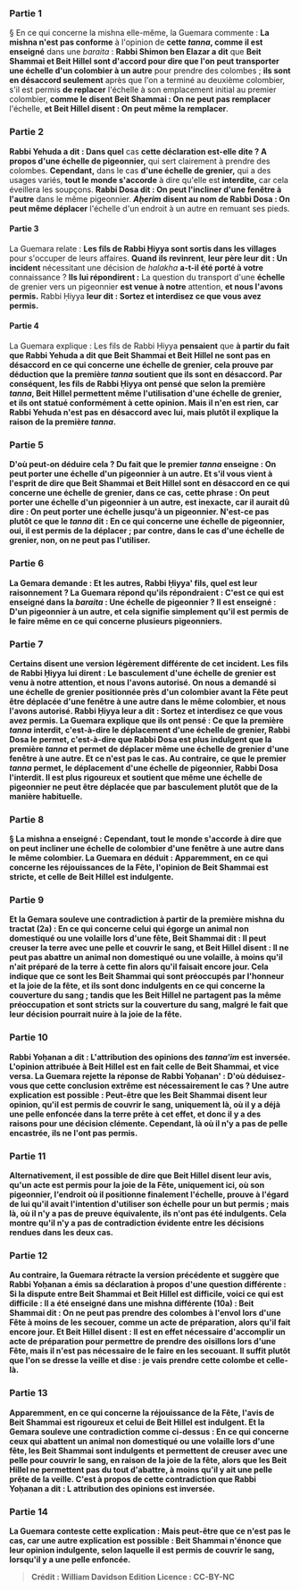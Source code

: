 
### Partie 1
§ En ce qui concerne la mishna elle-même, la Guemara commente : <b>La mishna n'est pas conforme</b> à l'opinion de <b>cette <i>tanna</i>, comme il est enseigné</b> dans une <i>baraita</i> : <b>Rabbi Shimon ben Elazar a dit</b> que <b>Beit Shammai et Beit Hillel sont d'accord pour dire que l'on peut transporter une échelle d'un colombier à un autre</b> pour prendre des colombes ; <b>ils sont en désaccord seulement</b> après que l'on a terminé au deuxième colombier, s'il est permis <b>de replacer</b> l'échelle à son emplacement initial au premier colombier, <b>comme le disent Beit Shammai : On ne peut pas remplacer</b> l'échelle, <b>et Beit Hillel disent : On peut même la remplacer</b>.

### Partie 2
<b>Rabbi Yehuda a dit : Dans quel</b> cas <b>cette déclaration est-elle dite ? A propos d'une échelle de pigeonnier,</b> qui sert clairement à prendre des colombes. <b>Cependant,</b> dans le cas <b>d'une échelle de grenier,</b> qui a des usages variés, <b>tout le monde s'accorde</b> à dire qu'elle est <b>interdite,</b> car cela éveillera les soupçons. <b>Rabbi Dosa dit : On peut l'incliner d'une fenêtre à l'autre</b> dans le même pigeonnier. <b><i>Aḥerim</i> disent au nom de Rabbi Dosa : On peut même déplacer</b> l'échelle d'un endroit à un autre en remuant ses pieds.

#### Partie 3
La Guemara relate : <b>Les fils de Rabbi Ḥiyya sont sortis dans les villages</b> pour s'occuper de leurs affaires. <b>Quand ils revinrent</b>, <b>leur père leur dit : Un incident</b> nécessitant une décision de <i>halakha</i> <b>a-t-il été porté à votre</b> connaissance ? <b>Ils lui répondirent :</b> La question du transport d'une <b>échelle</b> de grenier vers un pigeonnier <b>est venue à notre</b> attention, <b>et nous l'avons permis.</b> Rabbi Ḥiyya <b>leur dit : Sortez et interdisez ce que vous avez permis.</b>

#### Partie 4
La Guemara explique : Les fils de Rabbi Ḥiyya <b>pensaient</b> que <b>à partir du fait <b>que Rabbi Yehuda a dit</b> que Beit Shammai et Beit Hillel <b>ne sont pas en désaccord en ce qui concerne une échelle de grenier,</b> cela prouve <b>par déduction que</b> la <b>première <i>tanna</i> soutient</b> que <b>ils</b> sont <b>en désaccord. </b> Par conséquent, les fils de Rabbi Ḥiyya ont pensé que selon la première <i>tanna</i>, Beit Hillel permettent même l'utilisation d'une échelle de grenier, et ils ont statué conformément à cette opinion. <b>Mais il n'en est rien,</b> car <b>Rabbi Yehuda</b> n'est pas en désaccord avec lui, mais plutôt <b>il explique</b> la <b>raison de la première <i>tanna</i>.</b>

### Partie 5
<b>D'où</b> peut-on déduire cela ? <b>Du</b> fait <b>que</b> le premier <i>tanna</i> <b>enseigne : On peut porter une échelle d'un pigeonnier à un autre. Et s'il vous vient à l'esprit</b> de dire que Beit Shammai et Beit Hillel <b>sont en désaccord en ce qui concerne une échelle de grenier,</b> dans ce cas, <b>cette phrase</b> : <b>On peut porter une échelle d'un pigeonnier à un autre,</b> est inexacte, car il <b>aurait dû</b> dire : <b>On peut porter une échelle jusqu'à un pigeonnier. N'est-ce pas plutôt ce que</b> le <i>tanna</i> <b>dit :</b> En ce qui concerne <b>une échelle de pigeonnier</b>, <b>oui,</b> il est permis de la déplacer ; par contre, dans le cas d'une <b>échelle de grenier</b>, <b>non,</b> on ne peut pas l'utiliser.

### Partie 6
La Gemara demande : <b>Et les autres,</b> Rabbi Ḥiyya' fils, quel est leur raisonnement ? La Guemara répond qu'ils répondraient : <b>C'est ce qui est enseigné</b> dans la <i>baraita</i> : <b>Une échelle de pigeonnier ?</b> Il <b>est enseigné : D'un pigeonnier à un autre, et</b> cela signifie simplement qu'il est permis de le faire <b>même</b> en ce qui concerne <b>plusieurs pigeonniers.</b>

### Partie 7
<b>Certains disent</b> une version légèrement différente de cet incident. Les fils de Rabbi Ḥiyya <b>lui dirent : Le basculement d'une échelle de grenier est venu à notre</b> attention, <b>et nous l'avons autorisé.</b> On nous a demandé si une échelle de grenier positionnée près d'un colombier avant la Fête peut être déplacée d'une fenêtre à une autre dans le même colombier, et nous l'avons autorisé. Rabbi Ḥiyya <b>leur a dit : Sortez et interdisez ce que vous avez permis.</b> La Guemara explique que <b>ils ont pensé : Ce que la première <i>tanna</i> interdit,</b> c'est-à-dire le déplacement d'une échelle de grenier, <b>Rabbi Dosa le permet,</b> c'est-à-dire que Rabbi Dosa est plus indulgent que la première <i>tanna</i> et permet de déplacer même une échelle de grenier d'une fenêtre à une autre. <b>Et ce n'est pas le cas.</b> Au contraire, <b>ce que le premier <i>tanna</i> permet,</b> le déplacement d'une échelle de pigeonnier, <b>Rabbi Dosa l'interdit.</b> Il est plus rigoureux et soutient que même une échelle de pigeonnier ne peut être déplacée que par basculement plutôt que de la manière habituelle.

### Partie 8
§ La mishna a enseigné : <b>Cependant,</b> tout le monde s'accorde à dire que <b>on peut incliner</b> une échelle de colombier <b>d'une fenêtre à une autre</b> dans le même colombier. La Guemara en déduit : <b>Apparemment, en ce qui concerne les réjouissances de la Fête,</b> l'opinion de <b>Beit Shammai est stricte, et</b> celle de <b>Beit Hillel est indulgente.</b>

### Partie 9
<b>Et</b> la Gemara <b>souleve une contradiction</b> à partir de la première mishna du tractat (2a) : En ce qui concerne <b>celui qui égorge un animal non domestiqué ou une volaille lors d'une fête, Beit Shammai dit : Il peut creuser</b> la terre <b>avec une pelle et couvrir</b> le sang, <b>et Beit Hillel disent : Il ne peut pas abattre</b> un animal non domestiqué ou une volaille, <b>à moins qu'il n'ait préparé de la terre</b> à cette fin <b>alors qu'il faisait encore jour.</b> Cela indique que ce sont les Beit Shammai qui sont préoccupés par l'honneur et la joie de la fête, et ils sont donc indulgents en ce qui concerne la couverture du sang ; tandis que les Beit Hillel ne partagent pas la même préoccupation et sont stricts sur la couverture du sang, malgré le fait que leur décision pourrait nuire à la joie de la fête.

### Partie 10
<b>Rabbi Yoḥanan a dit : L'attribution</b> des <b>opinions</b> des <i>tanna'im</i> <b>est inversée.</b> L'opinion attribuée à Beit Hillel est en fait celle de Beit Shammai, et vice versa. La Guemara rejette la réponse de Rabbi Yoḥanan' : <b>D'où</b> déduisez-vous que cette conclusion extrême est nécessairement le cas ? Une autre explication est possible : <b>Peut-être que les Beit Shammai disent</b> leur opinion, qu'il est permis de couvrir le sang, <b>uniquement là, où il y a</b> déjà <b>une pelle enfoncée</b> dans la terre prête à cet effet, et donc il y a des raisons pour une décision clémente. <b>Cependant, là où il n'y a pas de pelle encastrée,</b> ils ne l'ont <b>pas</b> permis.

### Partie 11
<b>Alternativement,</b> il est possible de dire que <b>Beit Hillel disent</b> leur avis, qu'un acte est permis pour la joie de la Fête, <b>uniquement ici, où son pigeonnier,</b> l'endroit où il positionne finalement l'échelle, <b>prouve</b> à l'égard de <b>lui</b> qu'il avait l'intention d'utiliser son échelle pour un but permis ; <b>mais là,</b> où il n'y a pas de preuve équivalente, ils n'ont <b>pas</b> été indulgents. Cela montre qu'il n'y a pas de contradiction évidente entre les décisions rendues dans les deux cas.

### Partie 12
<b>Au contraire,</b> la Guemara rétracte la version précédente et suggère que Rabbi Yoḥanan a émis sa déclaration à propos d'une question différente : <b>Si</b> la dispute entre Beit Shammai et Beit Hillel <b>est difficile, voici</b> ce qui est <b>difficile :</b> Il a été enseigné dans une mishna différente (10a) : <b>Beit Shammai dit : On ne peut pas prendre</b> des colombes à l'envol lors d'une Fête <b>à moins de les secouer</b>, comme un acte de préparation, <b>alors qu'il fait encore jour. Et Beit Hillel disent :</b> Il est en effet nécessaire d'accomplir un acte de préparation pour permettre de prendre des oisillons lors d'une Fête, mais il n'est pas nécessaire de le faire en les secouant. Il suffit plutôt que l'on se <b>dresse</b> la veille <b>et dise : je</b> vais <b>prendre cette</b> colombe <b>et celle-là</b>.

### Partie 13
<b>Apparemment, en ce qui concerne la réjouissance de la Fête,</b> l'avis de <b>Beit Shammai est rigoureux et</b> celui de <b>Beit Hillel est indulgent. Et</b> la Gemara <b>souleve une contradiction</b> comme ci-dessus : En ce qui concerne <b>ceux qui abattent un animal non domestiqué ou une volaille lors d'une fête,</b> les Beit Shammai sont indulgents et permettent de creuser avec une pelle pour couvrir le sang, en raison de la joie de la fête, alors que les Beit Hillel ne permettent pas du tout d'abattre, à moins qu'il y ait une pelle prête de la veille. C'est à propos de cette contradiction que <b>Rabbi Yoḥanan a dit : L</b> attribution des <b>opinions est inversée.</b>

### Partie 14
La Guemara conteste cette explication : <b>Mais peut-être que ce n'est pas le cas,</b> car une autre explication est possible : <b>Beit Shammai n'énonce</b> que leur opinion indulgente, selon laquelle il est permis de couvrir le sang, <b>lorsqu'il y a une pelle enfoncée.</b>

>Crédit : William Davidson Edition
>Licence : CC-BY-NC